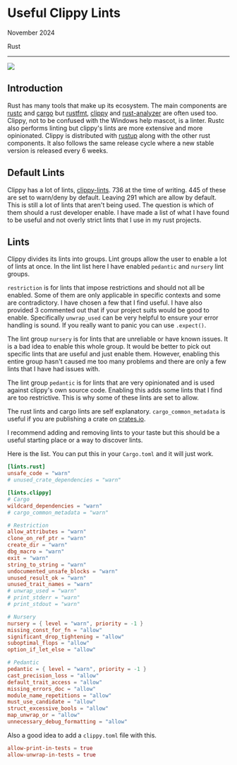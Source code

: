 # Useful Clippy Lints

November 2024

Rust

---

![](/assets/images/ferris.png)

## Introduction

Rust has many tools that make up its ecosystem. The main components are [rustc](https://github.com/rust-lang/rust) and [cargo](https://github.com/rust-lang/cargo) but [rustfmt](https://github.com/rust-lang/rustfmt), [clippy](https://github.com/rust-lang/rust-clippy) and [rust-analyzer](https://github.com/rust-lang/rust-analyzer) are often used too. Clippy, not to be confused with the Windows help mascot, is a linter. Rustc also performs linting but clippy's lints are more extensive and more opinionated. Clippy is distributed with [rustup](https://rustup.rs) along with the other rust components. It also follows the same release cycle where a new stable version is released every 6 weeks.

## Default Lints

Clippy has a lot of lints, [clippy-lints](https://rust-lang.github.io/rust-clippy/stable/index.html). 736 at the time of writing. 445 of these are set to warn/deny by default. Leaving 291 which are allow by default. This is still a lot of lints that aren't being used. The question is which of them should a rust developer enable. I have made a list of what I have found to be useful and not overly strict lints that I use in my rust projects.

## Lints

Clippy divides its lints into groups. Lint groups allow the user to enable a lot of lints at once. In the lint list here I have enabled `pedantic` and `nursery` lint groups.

`restriction` is for lints that impose restrictions and should not all be enabled. Some of them are only applicable in specific contexts and some are contradictory. I have chosen a few that I find useful. I have also provided 3 commented out that if your project suits would be good to enable. Specifically `unwrap_used` can be very helpful to ensure your error handling is sound. If you really want to panic you can use `.expect()`.

The lint group `nursery` is for lints that are unreliable or have known issues. It is a bad idea to enable this whole group. It would be better to pick out specific lints that are useful and just enable them. However, enabling this entire group hasn't caused me too many problems and there are only a few lints that I have had issues with.

The lint group `pedantic` is for lints that are very opinionated and is used against clippy's own source code. Enabling this adds some lints that I find are too restrictive. This is why some of these lints are set to allow.

The rust lints and cargo lints are self explanatory. `cargo_common_metadata` is useful if you are publishing a crate on [crates.io](https://crates.io/).

I recommend adding and removing lints to your taste but this should be a useful starting place or a way to discover lints.

Here is the list. You can put this in your `Cargo.toml` and it will just work.

```TOML
[lints.rust]
unsafe_code = "warn"
# unused_crate_dependencies = "warn"

[lints.clippy]
# Cargo
wildcard_dependencies = "warn"
# cargo_common_metadata = "warn"

# Restriction
allow_attributes = "warn"
clone_on_ref_ptr = "warn"
create_dir = "warn"
dbg_macro = "warn"
exit = "warn"
string_to_string = "warn"
undocumented_unsafe_blocks = "warn"
unused_result_ok = "warn"
unused_trait_names = "warn"
# unwrap_used = "warn"
# print_stderr = "warn"
# print_stdout = "warn"

# Nursery
nursery = { level = "warn", priority = -1 }
missing_const_for_fn = "allow"
significant_drop_tightening = "allow"
suboptimal_flops = "allow"
option_if_let_else = "allow"

# Pedantic
pedantic = { level = "warn", priority = -1 }
cast_precision_loss = "allow"
default_trait_access = "allow"
missing_errors_doc = "allow"
module_name_repetitions = "allow"
must_use_candidate = "allow"
struct_excessive_bools = "allow"
map_unwrap_or = "allow"
unnecessary_debug_formatting = "allow"
```

Also a good idea to add a `clippy.toml` file with this.

```TOML
allow-print-in-tests = true
allow-unwrap-in-tests = true
```
